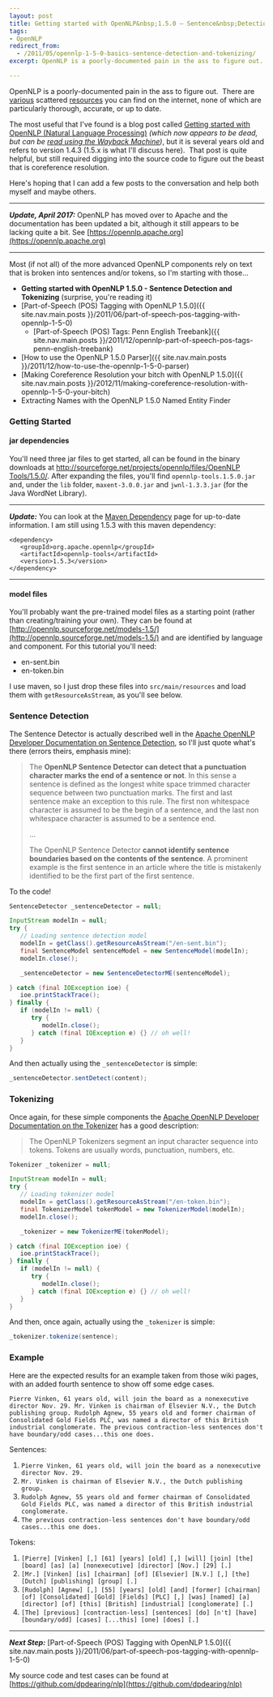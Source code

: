 ```yaml
---
layout: post
title: Getting started with OpenNLP&nbsp;1.5.0 – Sentence&nbsp;Detection and Tokenizing
tags:
- OpenNLP
redirect_from:
  - /2011/05/opennlp-1-5-0-basics-sentence-detection-and-tokenizing/
excerpt: OpenNLP is a poorly-documented pain in the ass to figure out.  Here's hoping that I can help myself and others understand it just a little better.

---
```

OpenNLP is a poorly-documented pain in the ass to figure out.  There are [various](http://opennlp.sourceforge.net/README.html) scattered [resources](http://opennlp.apache.org/docs/1.5.3/manual/opennlp.html) you can find on the internet, none of which are particularly thorough, accurate, or up to date.

The most useful that I've found is a blog post called [Getting started with OpenNLP (Natural Language Processing)](http://danielmclaren.com/node/49) *(which now appears to be dead, but can be [read using the Wayback Machine](https://web.archive.org/web/20161201042620/http://danielmclaren.com/node/49))*, but it is several years old and refers to version 1.4.3 (1.5.x is what I'll discuss here).  That post is quite helpful, but still required digging into the source code to figure out the beast that is coreference resolution. 

Here's hoping that I can add a few posts to the conversation and help both myself and maybe others.

---

_**Update, April 2017:**_ OpenNLP has moved over to Apache and the documentation has been updated a bit, although it still appears to be lacking quite a bit.  See [https://opennlp.apache.org](https://opennlp.apache.org) 

---

Most (if not all) of the more advanced OpenNLP components rely on text that is broken into sentences and/or tokens, so I'm starting with those...

- **Getting started with OpenNLP 1.5.0 - Sentence Detection and Tokenizing** (surprise, you're reading it)
- [Part-of-Speech (POS) Tagging with OpenNLP 1.5.0]({{ site.nav.main.posts }}/2011/06/part-of-speech-pos-tagging-with-opennlp-1-5-0)
  - [Part-of-Speech (POS) Tags: Penn English Treebank]({{ site.nav.main.posts }}/2011/12/opennlp-part-of-speech-pos-tags-penn-english-treebank)
- [How to use the OpenNLP 1.5.0 Parser]({{ site.nav.main.posts }}/2011/12/how-to-use-the-opennlp-1-5-0-parser)
- [Making Coreference Resolution your bitch with OpenNLP 1.5.0]({{ site.nav.main.posts }}/2012/11/making-coreference-resolution-with-opennlp-1-5-0-your-bitch)
- Extracting Names with the OpenNLP 1.5.0 Named Entity Finder

### Getting Started

#### jar dependencies

You'll need three jar files to get started, all can be found in the binary downloads at [http://sourceforge.net/projects/opennlp/files/OpenNLP Tools/1.5.0/](http://sourceforge.net/projects/opennlp/files/OpenNLP%20Tools/1.5.0/). After expanding the files, you'll find `opennlp-tools.1.5.0.jar` and, under the `lib` folder, `maxent-3.0.0.jar` and `jwnl-1.3.3.jar` (for the Java WordNet Library).

---

_**Update:**_ You can look at the [Maven Dependency](http://opennlp.apache.org/maven-dependency.html) page for up-to-date information. I am still using 1.5.3 with this maven dependency:

```
<dependency>
   <groupId>org.apache.opennlp</groupId>
   <artifactId>opennlp-tools</artifactId>
   <version>1.5.3</version>
</dependency>
```
---

#### model files

You'll probably want the pre-trained model files as a starting point (rather than creating/training your own). They can be found at [http://opennlp.sourceforge.net/models-1.5/](http://opennlp.sourceforge.net/models-1.5/) and are identified by language and component. For this tutorial you'll need:

- en-sent.bin
- en-token.bin

I use maven, so I just drop these files into `src/main/resources` and load them with `getResourceAsStream`, as you'll see below.

### Sentence Detection

The Sentence Detector is actually described well in the [Apache OpenNLP Developer Documentation on Sentence Detection](http://opennlp.apache.org/docs/1.5.3/manual/opennlp.html#tools.sentdetect.detection), so I'll just quote what's there (errors theirs, emphasis mine):

> The **OpenNLP Sentence Detector can detect that a punctuation character marks the end of a sentence or not**. In this sense a sentence is defined as the longest white space trimmed character sequence between two punctuation marks. The first and last sentence make an exception to this rule. The first non whitespace character is assumed to be the begin of a sentence, and the last non whitespace character is assumed to be a sentence end.
>
> ...
>
> The OpenNLP Sentence Detector **cannot identify sentence boundaries based on the contents of the sentence**. A prominent example is the first sentence in an article where the title is mistakenly identified to be the first part of the first sentence.

To the code!

```java
SentenceDetector _sentenceDetector = null;

InputStream modelIn = null;
try {
   // Loading sentence detection model
   modelIn = getClass().getResourceAsStream("/en-sent.bin");
   final SentenceModel sentenceModel = new SentenceModel(modelIn);
   modelIn.close();

   _sentenceDetector = new SentenceDetectorME(sentenceModel);

} catch (final IOException ioe) {
   ioe.printStackTrace();
} finally {
   if (modelIn != null) {
      try {
         modelIn.close();
      } catch (final IOException e) {} // oh well!
   }
}
```

And then actually using the `_sentenceDetector` is simple:

```java
_sentenceDetector.sentDetect(content);
```

### Tokenizing

Once again, for these simple components the [Apache OpenNLP Developer Documentation on the Tokenizer](http://opennlp.apache.org/docs/1.5.3/manual/opennlp.html#tools.tokenizer.introduction) has a good description:

> The OpenNLP Tokenizers segment an input character sequence into tokens. Tokens are usually words, punctuation, numbers, etc.


```java
Tokenizer _tokenizer = null;

InputStream modelIn = null;
try {
   // Loading tokenizer model
   modelIn = getClass().getResourceAsStream("/en-token.bin");
   final TokenizerModel tokenModel = new TokenizerModel(modelIn);
   modelIn.close();

   _tokenizer = new TokenizerME(tokenModel);

} catch (final IOException ioe) {
   ioe.printStackTrace();
} finally {
   if (modelIn != null) {
      try {
         modelIn.close();
      } catch (final IOException e) {} // oh well!
   }
}
```

And then, once again, actually using the `_tokenizer` is simple:

```java
_tokenizer.tokenize(sentence);
```

### Example

Here are the expected results for an example taken from those wiki pages, with an added fourth sentence to show off some edge cases.

`Pierre Vinken, 61 years old, will join the board as a nonexecutive director Nov. 29. Mr. Vinken is chairman of Elsevier N.V., the Dutch publishing group. Rudolph Agnew, 55 years old and former chairman of Consolidated Gold Fields PLC, was named a director of this British industrial conglomerate. The previous contraction-less sentences don't have boundary/odd cases...this one does.`

Sentences:

1. `Pierre Vinken, 61 years old, will join the board as a nonexecutive director Nov. 29.`
2. `Mr. Vinken is chairman of Elsevier N.V., the Dutch publishing group.`
3. `Rudolph Agnew, 55 years old and former chairman of Consolidated Gold Fields PLC, was named a director of this British industrial conglomerate.`
4. `The previous contraction-less sentences don't have boundary/odd cases...this one does.`

Tokens:

1. `[Pierre] [Vinken] [,] [61] [years] [old] [,] [will] [join] [the] [board] [as] [a] [nonexecutive] [director] [Nov.] [29] [.]`
2. `[Mr.] [Vinken] [is] [chairman] [of] [Elsevier] [N.V.] [,] [the] [Dutch] [publishing] [group] [.]`
3. `[Rudolph] [Agnew] [,] [55] [years] [old] [and] [former] [chairman] [of] [Consolidated] [Gold] [Fields] [PLC] [,] [was] [named] [a] [director] [of] [this] [British] [industrial] [conglomerate] [.]`
4. `[The] [previous] [contraction-less] [sentences] [do] [n't] [have] [boundary/odd] [cases] [...this] [one] [does] [.]`


---

**_Next Step:_** [Part-of-Speech (POS) Tagging with OpenNLP 1.5.0]({{ site.nav.main.posts }}/2011/06/part-of-speech-pos-tagging-with-opennlp-1-5-0)

My source code and test cases can be found at [https://github.com/dpdearing/nlp](https://github.com/dpdearing/nlp)
